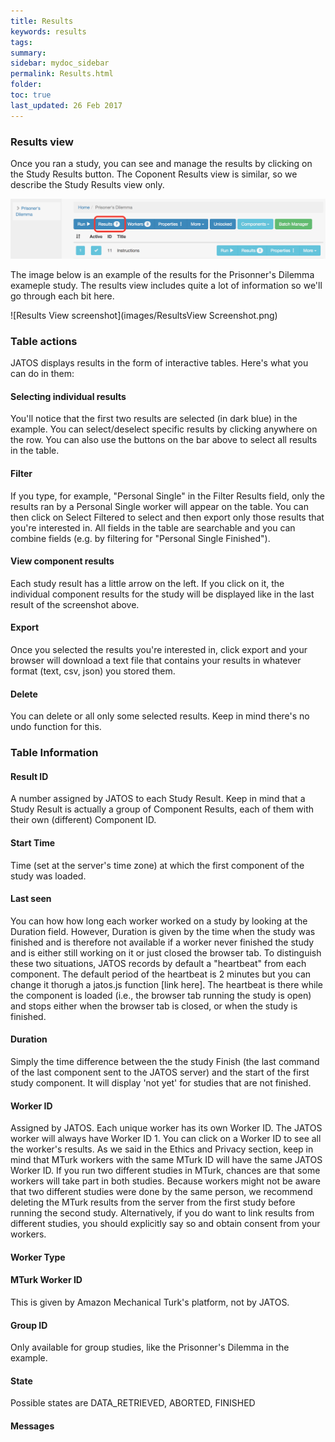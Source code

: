 ```yaml
---
title: Results
keywords: results
tags:
summary:
sidebar: mydoc_sidebar
permalink: Results.html
folder:
toc: true
last_updated: 26 Feb 2017
---
```


### Results view

Once you ran a study, you can see and manage the results by clicking on the Study Results button. The Coponent Results view is similar, so we describe the Study Results view only. 

![Results Link](images/ResultsLink.png)

The image below is an example of the results for the Prisonner's Dilemma exameple study. The results view includes quite a lot of information so we'll go through each bit here.

![Results View screenshot](images/ResultsView Screenshot.png)

### Table actions
JATOS displays results in the form of interactive tables. Here's what you can do in them:

#### Selecting individual results
You'll notice that the first two results are selected (in dark blue) in the example. You can select/deselect specific results by clicking anywhere on the row. You can also use the buttons on the bar above to select all results in the table.

#### Filter 
If you type, for example, "Personal Single" in the Filter Results field, only the results ran by a Personal Single worker will appear on the table. You can then click on Select Filtered to select and then export only those results that you're interested in. All fields in the table are searchable and you can combine fields (e.g. by filtering for "Personal Single Finished"). 

#### View component results
Each study result has a little arrow on the left. If you click on it, the individual component results for the study will be displayed like in the last result of the screenshot above. 

#### Export 
Once you selected the results you're interested in, click export and your browser will download a text file that contains your results in whatever format (text, csv, json) you stored them. 

#### Delete
You can delete or all only some selected results. Keep in mind there's no undo function for this. 

### Table Information

#### Result ID 
A number assigned by JATOS to each Study Result. Keep in mind that a Study Result is actually a group of Component Results, each of them with their own (different) Component ID. 

#### Start Time
Time (set at the server's time zone) at which the first component of the study was loaded. 

#### Last seen
You can how how long each worker worked on a study by looking at the Duration field. However, Duration is given by the time when the study was finished and is therefore not available if a worker never finished the study and is either still working on it or just closed the browser tab. To distinguish these two situations, JATOS records by default a "heartbeat" from each component. The default period of the heartbeat is 2 minutes but you can change it thorugh a jatos.js function [link here]. The heartbeat is there while the component is loaded (i.e., the browser tab running the study is open) and stops either when the browser tab is closed, or when the study is finished.   
#### Duration
Simply the time  difference between the the study Finish (the last command of the last component sent to the JATOS server) and the start of the first study component. It will display 'not yet' for studies that are not finished.  

#### Worker ID
Assigned by JATOS. Each unique worker has its own Worker ID. The JATOS worker will always have Worker ID 1. You can click on a Worker ID to see all the worker's results. As we said in the Ethics and Privacy section, keep in mind that MTurk workers with the same MTurk ID will have the same JATOS Worker ID. 
If you run two different studies in MTurk, chances are that some workers will take part in both studies. Because workers might not be aware that two different studies were done by the same person, we recommend deleting the MTurk results from the server from the first study before running the second study. Alternatively, if you do want to link results from different studies, you should explicitly say so and obtain consent from your workers.  

#### Worker Type


#### MTurk Worker ID
This is given by Amazon Mechanical Turk's platform, not by JATOS.

#### Group ID
Only available for group studies, like the Prisonner's Dilemma in the example.

#### State
Possible states are DATA_RETRIEVED, ABORTED, FINISHED 

#### Messages

